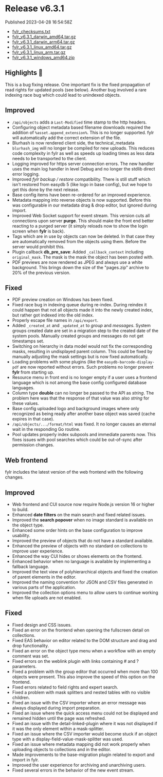 
# Release v6.3.1

Published 2023-04-28 16:54:58Z

* [fylr_checksums.txt](https://s3.eu-central-1.wasabisys.com/fylr-releases/v6.3.1/fylr_checksums.txt)
* [fylr_v6.3.1_darwin_amd64.tar.gz](https://s3.eu-central-1.wasabisys.com/fylr-releases/v6.3.1/fylr_v6.3.1_darwin_amd64.tar.gz)
* [fylr_v6.3.1_darwin_arm64.tar.gz](https://s3.eu-central-1.wasabisys.com/fylr-releases/v6.3.1/fylr_v6.3.1_darwin_arm64.tar.gz)
* [fylr_v6.3.1_linux_amd64.tar.gz](https://s3.eu-central-1.wasabisys.com/fylr-releases/v6.3.1/fylr_v6.3.1_linux_amd64.tar.gz)
* [fylr_v6.3.1_linux_arm.tar.gz](https://s3.eu-central-1.wasabisys.com/fylr-releases/v6.3.1/fylr_v6.3.1_linux_arm.tar.gz)
* [fylr_v6.3.1_windows_amd64.zip](https://s3.eu-central-1.wasabisys.com/fylr-releases/v6.3.1/fylr_v6.3.1_windows_amd64.zip)

## Highlights 🎉

This is a bug fixing release. One important fix is the fixed propagation of read rights for updated pools (see below). Another bug involved a rare indexing race bug which could lead to unindexed objects.

## Improved

* `/api/objects` adds a `Last-Modified` time stamp to the http headers.
* Configuring object metadata based filename downloads required the addition of `%asset.append_extension%`. This is no longer supported. fylr will automatically add the correct extension of the file. 
* Blurhash is now rendered client side, the technical_metadata `blurhash_img` will no longer be compiled for new uploads. This reduces code complexity in fylr as well as speeds up loading times as less data needs to be transported to the client.
* Logging improved for https server connection errors. The new handler uses the main log handler in level Debug and no longer the stdlib direct error logging.
* Improved *fylr backup / restore* compatibility. There is still stuff which isn't restored from easydb 5 (like logo in base config), but we hope to get this done by the next release.
* Base config items have been re-ordered for an improved experience.
* Metadata mapping into reverse objects is now supported. Before this was configurable in our metadata drag & drop editor, but ignored during import.
* Improved Web Socket support for event stream. This version cuts all connections upon server **purge**. This should make the front end better reacting to a purged server (it simply reloads now to show the login screen when **fylr** is back).
* Tags which are in use by objects can now be deleted. In that case they are automatically removed from the objects using them. Before the server would prohibit this.
* Plugin callback **db_pre_save**: Added `_callback_context` including `original_mask`. The mask is the mask the object has been posted with.
* PDF previews are now rendered as JPEG and always use a white background. This brings down the size of the "pages.zip" archive to 20% of the previous version.
 
## Fixed

* PDF preview creation on Windows has been fixed.
* Fixed race bug in indexing queue during re-index. During reindex it could happen that not all objects made it into the newly created index, but rather got indexed into the old index.
* Properly escape file names in `/api/export`.
* Added `_created_at` and `_updated_at` to *group* and *messages*. System groups created date are set in a migration step to the created date of the system pools. Manually created groups and messages do not get timestamps set.
* Switching on hierarchy in data model would not fix the corresponding masks, resulting in undisplayed parent column. This could be fixed by manually adjusting the mask settings but is now fixed automatically.
* Loading problems with some plugins (like the `easydb-barcode-display-pdf` are now reported without errors. Such problems no longer prevent **fylr** from starting up.
* Resource menu in front end is no longer empty if a user uses a frontend language which is not among the base config configured database languages.
* Column type **double** can no longer be passed to the API as _string_. The problem here was that the response of that value was also _string_ for these values.
* Base config uploaded logo and background images where only recognized as being ready after another base object was saved (cache expires in that case).
* `/api/objects/.../format/html` was fixed. It no longer causes an eternal wait in the responding Go routine.
* Pool updates properly index subpools and immediate parents now. This fixes issues with pool searches which could be out-of-sync after permission changes.


## Web frontend

fylr includes the latest version of the web frontend with the following changes.

## Improved

* Web frontend and CUI source now require Node.js version 16 or higher to build.
* Enhanced **date filters** on the main search and fixed related issues.
* Improved the **search popover** when no image standard is available on the object type.
* Enhanced some order hints on the base configuration to improve usability.
* Improved the preview of objects that do not have a standard available.
* Enhanced the preview of objects with no standard on collections to improve user experience.
* Enhanced the way CUI hides or shows elements on the frontend.
* Enhanced behavior when no language is available by implementing a fallback language.
* Improved the text view of polyhierarchical objects and fixed the creation of parent elements in the editor.
* Improved the naming convention for JSON and CSV files generated in various parts of the application.
* Improved the collection options menu to allow users to continue working when file uploads are not enabled.

## Fixed

* Fixed design and CSS issues.
* Fixed an error on the frontend when opening the fullscreen detail on collections.
* Fixed EAS behavior on editor related to the DOM structure and drag and drop functionality.
* Fixed an error on the object type menu when a workflow with an empty comment was set.
* Fixed errors on the weblink plugin with links containing # and ? parameters.
* Fixed a problem with the group editor that occurred when more than 100 objects were present. This also improve the speed of this option on the frontend.
* Fixed errors related to field rights and expert search.
* Fixed a problem with mask splitters and nested tables with no visible children.
* Fixed an issue with the CSV importer where an error message was always displayed during import preparation.
* Fixed an issue where the quick access menu could not be displayed and remained hidden until the page was refreshed.
* Fixed an issue with the detail-linked-plugin where it was not displayed if it was the only element within a mask-splitter.
* Fixed an issue where the CSV importer would become stuck if an object type with a display-field-value-mask-splitter was used.
* Fixed an issue where metadata mapping did not work properly when uploading objects to collections and in the editor.
* Made improvements to the base-migration plugin related to export and import in fylr.
* Improved the user experience for archiving and unarchiving users.
* Fixed several errors in the behavior of the new event stream.



